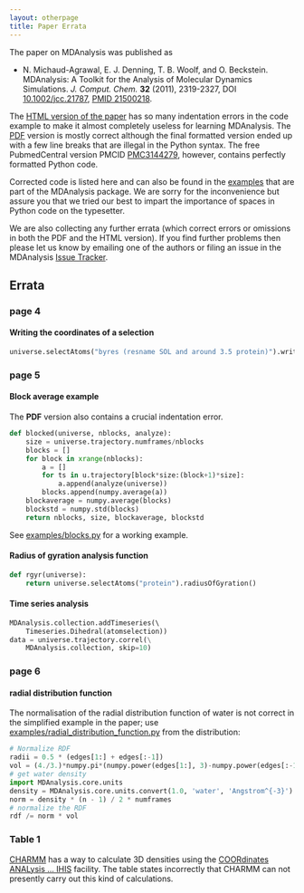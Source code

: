 ```yaml
---
layout: otherpage
title: Paper Errata
---
```


The paper on MDAnalysis was published as

  * N. Michaud-Agrawal, E. J. Denning, T. B. Woolf, and
    O. Beckstein. MDAnalysis: A Toolkit for the Analysis of Molecular
    Dynamics Simulations. _J. Comput. Chem._ **32** (2011), 2319-2327,
    DOI [10.1002/jcc.21787](http://dx.doi.org/10.1002/jcc.21787), [PMID
    21500218](http://www.ncbi.nlm.nih.gov/pubmed/21500218).

The [HTML version of the
paper](http://onlinelibrary.wiley.com/doi/10.1002/jcc.21787/full) has
so many indentation errors in the code example to make it almost
completely useless for learning MDAnalysis. The
[PDF](http://onlinelibrary.wiley.com/doi/10.1002/jcc.21787/pdf)
version is mostly correct although the final formatted version ended
up with a few line breaks that are illegal in the Python syntax. The
free PubmedCentral version PMCID
[PMC3144279](http://www.ncbi.nlm.nih.gov/pmc/articles/PMC3144279/),
however, contains perfectly formatted Python code.

Corrected code is listed here and can also be found in the
[examples]({{site.github.repo}}/tree/master/package/examples) that are
part of the MDAnalysis package. We are sorry for the inconvenience but
assure you that we tried our best to impart the importance of spaces
in Python code on the typesetter.

We are also collecting any further errata (which correct errors or
omissions in both the PDF and the HTML version). If you find further
problems then please let us know by emailing one of the authors or
filing an issue in the MDAnalysis [Issue Tracker]({{site.github.issues}}).

## Errata ##
### page 4 ###
#### Writing the coordinates of a selection ####

```python
universe.selectAtoms("byres (resname SOL and around 3.5 protein)").write("solvation-shell.pdb")
```

### page 5 ###
#### Block average example ####
The **PDF** version also contains a crucial indentation error.

```python
def blocked(universe, nblocks, analyze): 
    size = universe.trajectory.numframes/nblocks
    blocks = [] 
    for block in xrange(nblocks): 
        a = [] 
        for ts in u.trajectory[block*size:(block+1)*size]: 
            a.append(analyze(universe)) 
        blocks.append(numpy.average(a)) 
    blockaverage = numpy.average(blocks) 
    blockstd = numpy.std(blocks) 
    return nblocks, size, blockaverage, blockstd
```

See [examples/blocks.py]({{site.github.repo}}/blob/master/package/examples/blocks.py)
for a working example. 

#### Radius of gyration analysis function ####
```python
def rgyr(universe): 
    return universe.selectAtoms("protein").radiusOfGyration()
```

#### Time series analysis ####
```python
MDAnalysis.collection.addTimeseries(\ 
    Timeseries.Dihedral(atomselection)) 
data = universe.trajectory.correl(\
    MDAnalysis.collection, skip=10)
```

### page 6 ###
#### radial distribution function ####

The normalisation of the radial distribution function of water is not
correct in the simplified example in the paper; use
[examples/radial\_distribution\_function.py]({{site.github.repo}}/blob/master/package/examples/radial_distribution_function.py)
from the distribution:

```python
# Normalize RDF
radii = 0.5 * (edges[1:] + edges[:-1])
vol = (4./3.)*numpy.pi*(numpy.power(edges[1:], 3)-numpy.power(edges[:-1], 3))
# get water density
import MDAnalysis.core.units
density = MDAnalysis.core.units.convert(1.0, 'water', 'Angstrom^{-3}')
norm = density * (n - 1) / 2 * numframes
# normalize the RDF
rdf /= norm * vol
```

### Table 1 ###

[CHARMM](http://www.charmm.org) has a way to calculate 3D densities
using the [COORdinates ANALysis
... IHIS](http://www.charmm.org/html/documentation/c35b1/corman.html)
facility. The table states incorrectly that CHARMM can not presently
carry out this kind of calculations.
